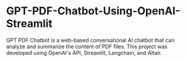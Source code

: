# GPT-PDF-Chatbot-Using-OpenAI-Streamlit
GPT PDF Chatbot is a web-based conversational AI chatbot that can analyze and summarize the content of PDF files. This project was developed using OpenAI's API, Streamlit, Langchain, and Altair.
